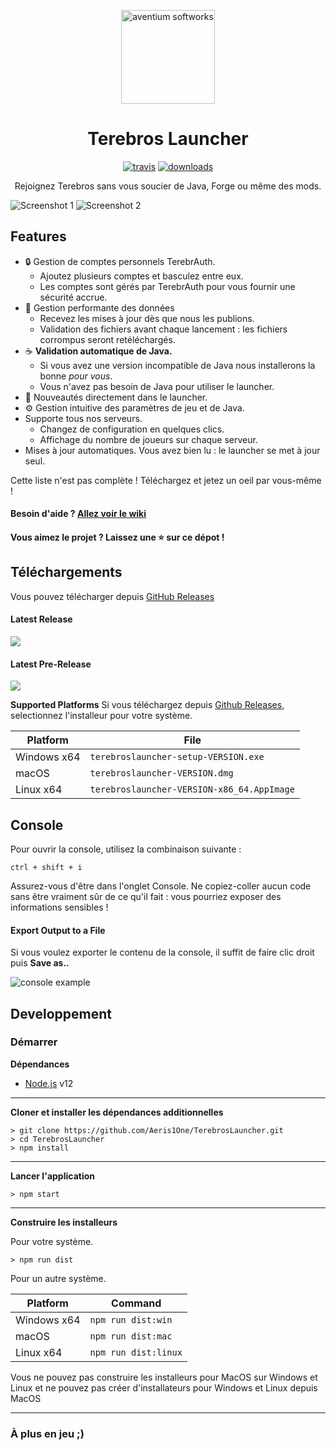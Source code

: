 <p align="center"><img src="./app/assets/images/SealCircle.png" width="150px" height="150px" alt="aventium softworks"></p>

<h1 align="center">Terebros Launcher</h1>

[<p align="center"><img src="https://img.shields.io/travis/Terebros-MC/TerebrosLauncher.svg?style=for-the-badge" alt="travis">](https://travis-ci.com/Terebros-MC/HeliosLauncher) [<img src="https://img.shields.io/github/downloads/Terebros-MC/HeliosLauncher/total.svg?style=for-the-badge" alt="downloads">](https://github.com/Terebros-MC/HeliosLauncher/releases)</p>

<p align="center">Rejoignez Terebros sans vous soucier de Java, Forge ou même des mods.</p>

![Screenshot 1](https://i.imgur.com/6o7SmH6.png)
![Screenshot 2](https://i.imgur.com/x3B34n1.png)

## Features

* 🔒 Gestion de comptes personnels TerebrAuth.
  * Ajoutez plusieurs comptes et basculez entre eux.
  * Les comptes sont gérés par TerebrAuth pour vous fournir une sécurité accrue.
* 📂 Gestion performante des données
  * Recevez les mises à jour dès que nous les publions.
  * Validation des fichiers avant chaque lancement : les fichiers corrompus seront retéléchargés.
* ☕ **Validation automatique de Java.**
  * Si vous avez une version incompatible de Java nous installerons la bonne *pour vous*.
  * Vous n'avez pas besoin de Java pour utiliser le launcher.
* 📰 Nouveautés directement dans le launcher.
* ⚙️ Gestion intuitive des paramètres de jeu et de Java.
* Supporte tous nos serveurs.
  * Changez de configuration en quelques clics.
  * Affichage du nombre de joueurs sur chaque serveur.
* Mises à jour automatiques. Vous avez bien lu : le launcher se met à jour seul.

Cette liste n'est pas complète ! Téléchargez et jetez un oeil par vous-même !

#### Besoin d'aide ? [Allez voir le wiki][wiki]

#### Vous aimez le projet ? Laissez une ⭐ sur ce dépot !

## Téléchargements

Vous pouvez télécharger depuis [GitHub Releases](https://github.com/Aeris1One/TerebrosLauncher/releases)

#### Latest Release

[![](https://img.shields.io/github/release/Aeris1One/TerebrosLauncher.svg?style=flat-square)](https://github.com/Aeris1One/TerebrosLauncher/releases/latest)

#### Latest Pre-Release
[![](https://img.shields.io/github/release/Aeris1One/TerebrosLauncher/all.svg?style=flat-square)](https://github.com/Aeris1One/TerebrosLauncher/releases)

**Supported Platforms**
Si vous téléchargez depuis [Github Releases](https://github.com/Aeris1One/TerebrosLauncher/releases), selectionnez l'installeur pour votre système.

| Platform | File |
| -------- | ---- |
| Windows x64 | `terebroslauncher-setup-VERSION.exe` |
| macOS | `terebroslauncher-VERSION.dmg` |
| Linux x64 | `terebroslauncher-VERSION-x86_64.AppImage` |

## Console

Pour ouvrir la console, utilisez la combinaison suivante :

```console
ctrl + shift + i
```
Assurez-vous d'être dans l'onglet Console.
Ne copiez-coller aucun code sans être vraiment sûr de ce qu'il fait : vous pourriez exposer des informations sensibles !

#### Export Output to a File

Si vous voulez exporter le contenu de la console, il suffit de faire clic droit puis **Save as..**

![console example](https://i.imgur.com/T5e73jP.png)


## Developpement

### Démarrer

**Dépendances**

* [Node.js][nodejs] v12

---

**Cloner et installer les dépendances additionnelles**

```console
> git clone https://github.com/Aeris1One/TerebrosLauncher.git
> cd TerebrosLauncher
> npm install
```

---

**Lancer l'application**

```console
> npm start
```

---

**Construire les installeurs**

Pour votre système.

```console
> npm run dist
```

Pour un autre système.

| Platform    | Command              |
| ----------- | -------------------- |
| Windows x64 | `npm run dist:win`   |
| macOS       | `npm run dist:mac`   |
| Linux x64   | `npm run dist:linux` |

Vous ne pouvez pas construire les installeurs pour MacOS sur Windows et Linux et ne pouvez pas créer d'installateurs pour Windows et Linux depuis MacOS

---

### À plus en jeu ;)


[nodejs]: https://nodejs.org/en/ 'Node.js'
[vscode]: https://code.visualstudio.com/ 'Visual Studio Code'
[mainprocess]: https://electronjs.org/docs/tutorial/application-architecture#main-and-renderer-processes 'Main Process'
[rendererprocess]: https://electronjs.org/docs/tutorial/application-architecture#main-and-renderer-processes 'Renderer Process'
[chromedebugger]: https://marketplace.visualstudio.com/items?itemName=msjsdiag.debugger-for-chrome 'Debugger for Chrome'
[discord]: https://discord.gg/zNWUXdt 'Discord'
[wiki]: https://github.com/dscalzi/HeliosLauncher/wiki 'wiki'
[nebula]: https://github.com/dscalzi/Nebula 'dscalzi/Nebula'
[v2branch]: https://github.com/dscalzi/HeliosLauncher/tree/ts-refactor 'v2 branch'
